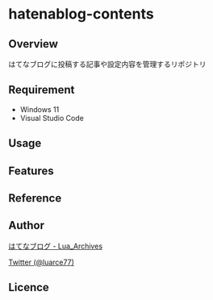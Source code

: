 # hatenablog-contents

## Overview
はてなブログに投稿する記事や設定内容を管理するリポジトリ

## Requirement
- Windows 11
- Visual Studio Code
## Usage

## Features

## Reference

## Author

[はてなブログ - Lua_Archives](https://luarce.hatenablog.com/archive)

[Twitter (@luarce77)](https://twitter.com/luarce77)

## Licence


